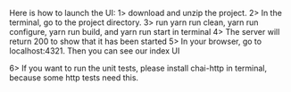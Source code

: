 Here is how to launch the UI:
1> download and unzip the project.
2> In the terminal, go to the project directory.
3> run yarn run clean, yarn run configure, yarn run build, and yarn run start in terminal
4> The server will return 200 to show that it has been started
5> In your browser, go to localhost:4321. Then you can see our index UI

6> If you want to run the unit tests, please install chai-http in terminal, because some http tests need this.
